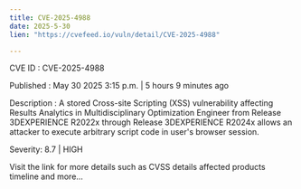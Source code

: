 ```yaml
---
title: CVE-2025-4988
date: 2025-5-30
lien: "https://cvefeed.io/vuln/detail/CVE-2025-4988"

---
```


CVE ID : CVE-2025-4988

Published :  May 30
2025
3:15 p.m. | 5 hours
9 minutes ago

Description : A stored Cross-site Scripting (XSS) vulnerability affecting Results Analytics in Multidisciplinary Optimization Engineer from Release 3DEXPERIENCE R2022x through Release 3DEXPERIENCE R2024x allows an attacker to execute arbitrary script code in user's browser session.

Severity: 8.7 | HIGH

Visit the link for more details
such as CVSS details
affected products
timeline
and more...
